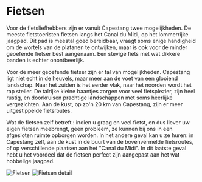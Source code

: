 # Fietsen

Voor de fietsliefhebbers zijn er vanuit Capestang twee mogelijkheden. De meeste fietstoeristen fietsen langs het Canal du Midi, op het lommerrijke jaagpad. Dit pad is meestal goed bereidbaar, vraagt soms enige handigheid om de wortels van de platanen te ontwijken, maar is ook voor de minder geoefende fietser best aangenaam. Een stevige fiets met wat dikkere banden is echter onontbeerlijk. 

Voor de meer geoefende fietser zijn er tal van mogelijkheden. Capestang ligt niet echt in de heuvels, maar meer aan de voet van een glooiend landschap. Naar het zuiden is het eerder vlak, naar het noorden wordt het rap steiler. De talrijke kleine baantjes zorgen voor veel fietsplezier, zijn heel rustig, en doorkruisen prachtige landschappen met soms heerlijke vergezichten. Aan de kust, op zo'n 20 km van Capestang, zijn er meer uitgestippelde fietsroutes. 

Wat de fietsen zelf betreft : indien u graag en veel fietst, en dus liever uw eigen fietsen meebrengt, geen probleem, ze kunnen bij ons in een afgesloten ruimte opborgen worden. In het andere geval kan u ze huren: in Capestang zelf, aan de kust in de buurt van de bovenvermelde fietsroutes, of op verschillende plaatsen aan het "Canal du Midi". In dit laatste geval hebt u het voordeel dat de fietsen perfect zijn aangepast aan het wat hobbelige jaagpad.

![Fietsen](/images/velo.jpg)
![Fietsen detail](/images/velo-detail.jpg)
